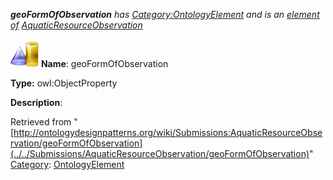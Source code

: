 ___geoFormOfObservation__ has [Category:OntologyElement](../../Category/OntologyElement "Category:OntologyElement") and is an [element of](../../Property/ElementOf "Property:ElementOf") [AquaticResourceObservation](../../Submissions/AquaticResourceObservation "Submissions:AquaticResourceObservation")_


  




[![ObjectProperty](../../images/thumb/c/c3/ObjectProperty.gif/45px-ObjectProperty.gif)](../../Image/ObjectProperty.gif "ObjectProperty")
__Name__: geoFormOfObservation 


__Type:__ owl:ObjectProperty 


__Description__: 





Retrieved from "[http://ontologydesignpatterns.org/wiki/Submissions:AquaticResourceObservation/geoFormOfObservation](../../Submissions/AquaticResourceObservation/geoFormOfObservation)"
 [Category](http://ontologydesignpatterns.org/wiki/Special:Categories "Special:Categories"): [OntologyElement](../../Category/OntologyElement "Category:OntologyElement")